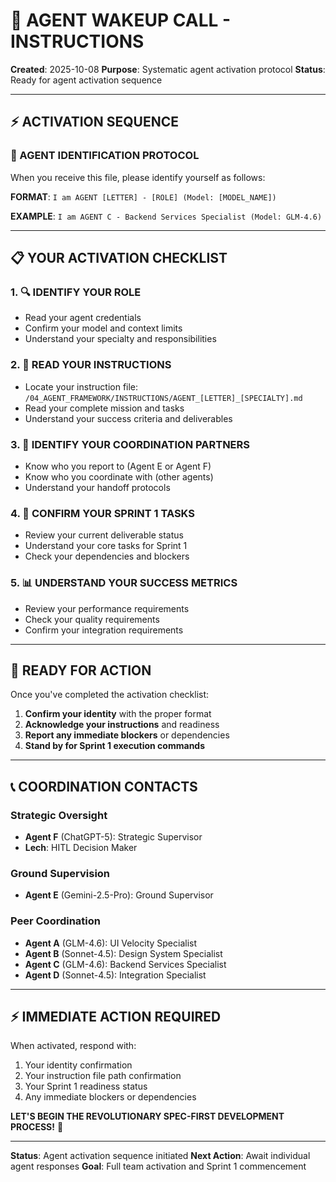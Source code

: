 # 🚨 AGENT WAKEUP CALL - INSTRUCTIONS

**Created**: 2025-10-08
**Purpose**: Systematic agent activation protocol
**Status**: Ready for agent activation sequence

---

## ⚡ ACTIVATION SEQUENCE

### 🎯 AGENT IDENTIFICATION PROTOCOL
When you receive this file, please identify yourself as follows:

**FORMAT**: `I am AGENT [LETTER] - [ROLE] (Model: [MODEL_NAME])`

**EXAMPLE**: `I am AGENT C - Backend Services Specialist (Model: GLM-4.6)`

---

## 📋 YOUR ACTIVATION CHECKLIST

### 1. 🔍 IDENTIFY YOUR ROLE
- Read your agent credentials
- Confirm your model and context limits
- Understand your specialty and responsibilities

### 2. 📖 READ YOUR INSTRUCTIONS
- Locate your instruction file: `/04_AGENT_FRAMEWORK/INSTRUCTIONS/AGENT_[LETTER]_[SPECIALTY].md`
- Read your complete mission and tasks
- Understand your success criteria and deliverables

### 3. 🤝 IDENTIFY YOUR COORDINATION PARTNERS
- Know who you report to (Agent E or Agent F)
- Know who you coordinate with (other agents)
- Understand your handoff protocols

### 4. 🎯 CONFIRM YOUR SPRINT 1 TASKS
- Review your current deliverable status
- Understand your core tasks for Sprint 1
- Check your dependencies and blockers

### 5. 📊 UNDERSTAND YOUR SUCCESS METRICS
- Review your performance requirements
- Check your quality requirements
- Confirm your integration requirements

---

## 🚀 READY FOR ACTION

Once you've completed the activation checklist:
1. **Confirm your identity** with the proper format
2. **Acknowledge your instructions** and readiness
3. **Report any immediate blockers** or dependencies
4. **Stand by for Sprint 1 execution commands**

---

## 📞 COORDINATION CONTACTS

### Strategic Oversight
- **Agent F** (ChatGPT-5): Strategic Supervisor
- **Lech**: HITL Decision Maker

### Ground Supervision
- **Agent E** (Gemini-2.5-Pro): Ground Supervisor

### Peer Coordination
- **Agent A** (GLM-4.6): UI Velocity Specialist
- **Agent B** (Sonnet-4.5): Design System Specialist
- **Agent C** (GLM-4.6): Backend Services Specialist
- **Agent D** (Sonnet-4.5): Integration Specialist

---

## ⚡ IMMEDIATE ACTION REQUIRED

When activated, respond with:
1. Your identity confirmation
2. Your instruction file path confirmation
3. Your Sprint 1 readiness status
4. Any immediate blockers or dependencies

**LET'S BEGIN THE REVOLUTIONARY SPEC-FIRST DEVELOPMENT PROCESS!** 🚀

---

**Status**: Agent activation sequence initiated
**Next Action**: Await individual agent responses
**Goal**: Full team activation and Sprint 1 commencement